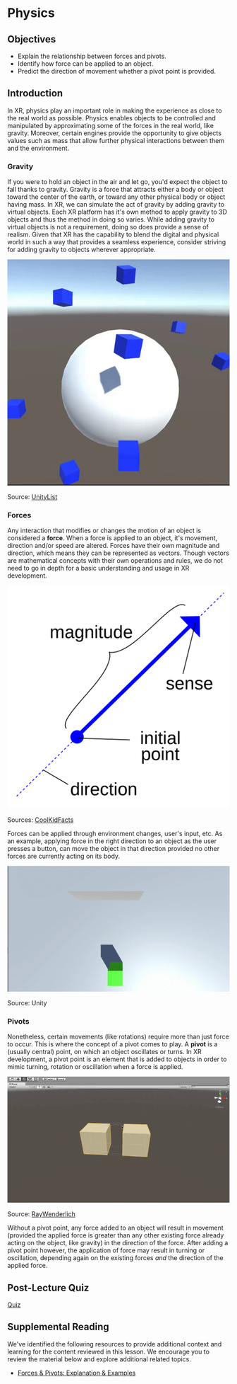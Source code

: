 # Physics

## Objectives

- Explain the relationship between forces and pivots.
- Identify how force can be applied to an object.
- Predict the direction of movement whether a pivot point is provided.

## Introduction

In XR, physics play an important role in making the experience as close to the real world as possible. Physics enables objects to be controlled and manipulated by approximating some of the forces in the real world, like gravity. Moreover, certain engines provide the opportunity to give objects values such as mass that allow further physical interactions between them and the environment.

### Gravity

If you were to hold an object in the air and let go, you'd expect the object to fall thanks to gravity. Gravity is a force that attracts either a body or object toward the center of the earth, or toward any other physical body or object having mass. In XR, we can simulate the act of gravity by adding gravity to virtual objects. Each XR platform has it's own method to apply gravity to 3D objects and thus the method in doing so varies. While adding gravity to virtual objects is not a requirement, doing so does provide a sense of realism. Given that XR has the capability to blend the digital and physical world in such a way that provides a seamless experience, consider striving for adding gravity to objects wherever appropriate.

![A sphere having multiple objects attracted to its surface due to gravity.](../../images/unity-gravity-system.gif)

Source: [UnityList](https://unitylist.com/p/uyj/Unity-Gravity-System)

### Forces

Any interaction that modifies or changes the motion of an object is considered a **force**. When a force is applied to an object, it's movement, direction and/or speed are altered. Forces have their own magnitude and direction, which means they can be represented as vectors. Though vectors are mathematical concepts with their own operations and rules, we do not need to go in depth for a basic understanding and usage in XR development.

![An image of a vector with its different properties.](../../images/vector.png)

Sources: [CoolKidFacts](https://www.coolkidfacts.com/vector-math/)

Forces can be applied through environment changes, user's input, etc. As an example, applying force in the right direction to an object as the user presses a button, can move the object in that direction provided no other forces are currently acting on its body.

![An object moving from one side to another due to forces.](../../images/movement.gif)

Source: Unity

### Pivots

Nonetheless, certain movements (like rotations) require more than just force to occur. This is where the concept of a pivot comes to play. A **pivot** is a (usually central) point, on which an object oscillates or turns. In XR development, a pivot point is an element that is added to objects in order to mimic turning, rotation or oscillation when a force is applied.

![Two cubes rotating around a pivot point.](../../images/pivot-unity.gif)

Source: [RayWenderlich](https://www.raywenderlich.com/7514-introduction-to-unity-getting-started-part-1-2)

Without a pivot point, any force added to an object will result in movement (provided the applied force is greater than any other existing force already acting on the object, like gravity) in the direction of the force. After adding a pivot point however, the application of force may result in turning or oscillation, depending again on the existing forces *and* the direction of the applied force.

## Post-Lecture Quiz

[Quiz](https://ashy-plant-023e6671e.1.azurestaticapps.net/quiz/5)

## Supplemental Reading

We've identified the following resources to provide additional context and learning for the content reviewed in this lesson. We encourage you to review the material below and explore additional related topics.

- [Forces & Pivots: Explanation & Examples](https://study.com/academy/lesson/forces-pivots-explanation-examples.html)